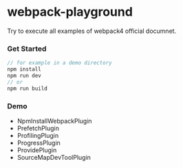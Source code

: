 # webpack-playground

Try to execute all examples of webpack4 official documnet.

### Get Started
```js
// for example in a demo directory
npm install
npm run dev
// or
npm run build
```

### Demo

- NpmInstallWebpackPlugin
- PrefetchPlugin
- ProfilingPlugin
- ProgressPlugin
- ProvidePlugin
- SourceMapDevToolPlugin